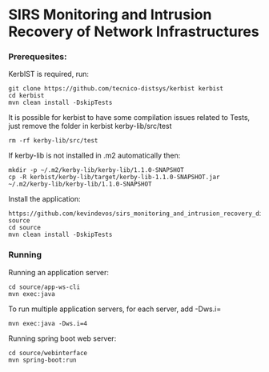 # SIRS Monitoring and Intrusion Recovery of Network Infrastructures

### Prerequesites:

KerbIST is required, run:

```
git clone https://github.com/tecnico-distsys/kerbist kerbist
cd kerbist
mvn clean install -DskipTests
```
It is possible for kerbist to have some compilation issues related to Tests, just remove the folder in kerbist kerby-lib/src/test

```
rm -rf kerby-lib/src/test
```

If kerby-lib is not installed in .m2 automatically then:
```
mkdir -p ~/.m2/kerby-lib/kerby-lib/1.1.0-SNAPSHOT
cp -R kerbist/kerby-lib/target/kerby-lib-1.1.0-SNAPSHOT.jar ~/.m2/kerby-lib/kerby-lib/1.1.0-SNAPSHOT
```

Install the application:


```
https://github.com/kevindevos/sirs_monitoring_and_intrusion_recovery_distributed.git source
cd source
mvn clean install -DskipTests
```

### Running

Running an application server:

```
cd source/app-ws-cli
mvn exec:java
```
To run multiple application servers, for each server, add -Dws.i=<number>

```
mvn exec:java -Dws.i=4
```

Running spring boot web server:

```
cd source/webinterface
mvn spring-boot:run
```
